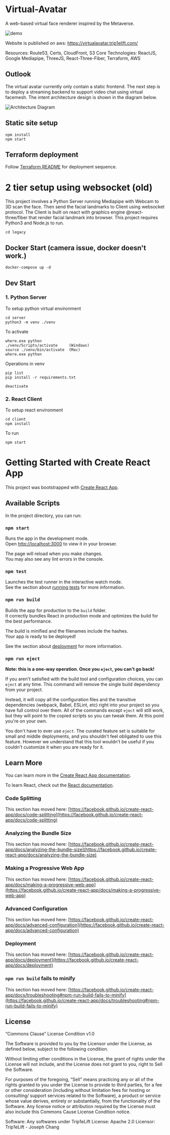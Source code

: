 # Virtual-Avatar
A web-based virtual face renderer inspired by the Metaverse.

![demo](./demo.png)

Website is published on aws: https://virtualavatar.trip1elift.com/

Resources: Route53, Certs, CloudFront, S3
Core Technologies: ReactJS, Google Mediapipe, ThreeJS, React-Three-Fiber, Terraform, AWS

## Outlook
The virtual avatar currently only contain a static frontend. The next step is to deploy a streaming backend to support video chat using virtual facemesh. The intent architecture design is shown in the diagram below.

![Architecture Diagram](./Architecture-diagram.jpg)

## Static site setup
```
npm install
npm start
```

## Terraform deployment
Follow [Terraform README](./terraform/README.md) for deployment sequence.

# 2 tier setup using websocket (old)
This project involves a Python Server running Mediapipe with Webcam to 3D scan the face. Then send the facial landmarks to Client using websocket protocol. The Client is built on react with graphics engine @react-three/fiber that render facial landmark into browser. This project requires Python3 and Node.js to run.

```
cd legacy
```

## Docker Start (camera issue, docker doesn't work.)
```console
docker-compose up -d 
```

## Dev Start
### 1. Python Server
To setup python virtual environment
```console
cd server
python3 -m venv ./venv
```

To activate
```console
where.exe python
./venv/Scripts/activate     (Windows)
source ./venv/bin/activate  (Mac)
where.exe python
```

Operations in venv
```console
pip list
pip install -r requirements.txt
```

```console
deactivate
```

### 2. React Client
To setup react environment
```console
cd client
npm install
```

To run
```console
npm start
```

# Getting Started with Create React App

This project was bootstrapped with [Create React App](https://github.com/facebook/create-react-app).

## Available Scripts

In the project directory, you can run:

### `npm start`

Runs the app in the development mode.\
Open [http://localhost:3000](http://localhost:3000) to view it in your browser.

The page will reload when you make changes.\
You may also see any lint errors in the console.

### `npm test`

Launches the test runner in the interactive watch mode.\
See the section about [running tests](https://facebook.github.io/create-react-app/docs/running-tests) for more information.

### `npm run build`

Builds the app for production to the `build` folder.\
It correctly bundles React in production mode and optimizes the build for the best performance.

The build is minified and the filenames include the hashes.\
Your app is ready to be deployed!

See the section about [deployment](https://facebook.github.io/create-react-app/docs/deployment) for more information.

### `npm run eject`

**Note: this is a one-way operation. Once you `eject`, you can't go back!**

If you aren't satisfied with the build tool and configuration choices, you can `eject` at any time. This command will remove the single build dependency from your project.

Instead, it will copy all the configuration files and the transitive dependencies (webpack, Babel, ESLint, etc) right into your project so you have full control over them. All of the commands except `eject` will still work, but they will point to the copied scripts so you can tweak them. At this point you're on your own.

You don't have to ever use `eject`. The curated feature set is suitable for small and middle deployments, and you shouldn't feel obligated to use this feature. However we understand that this tool wouldn't be useful if you couldn't customize it when you are ready for it.

## Learn More

You can learn more in the [Create React App documentation](https://facebook.github.io/create-react-app/docs/getting-started).

To learn React, check out the [React documentation](https://reactjs.org/).

### Code Splitting

This section has moved here: [https://facebook.github.io/create-react-app/docs/code-splitting](https://facebook.github.io/create-react-app/docs/code-splitting)

### Analyzing the Bundle Size

This section has moved here: [https://facebook.github.io/create-react-app/docs/analyzing-the-bundle-size](https://facebook.github.io/create-react-app/docs/analyzing-the-bundle-size)

### Making a Progressive Web App

This section has moved here: [https://facebook.github.io/create-react-app/docs/making-a-progressive-web-app](https://facebook.github.io/create-react-app/docs/making-a-progressive-web-app)

### Advanced Configuration

This section has moved here: [https://facebook.github.io/create-react-app/docs/advanced-configuration](https://facebook.github.io/create-react-app/docs/advanced-configuration)

### Deployment

This section has moved here: [https://facebook.github.io/create-react-app/docs/deployment](https://facebook.github.io/create-react-app/docs/deployment)

### `npm run build` fails to minify

This section has moved here: [https://facebook.github.io/create-react-app/docs/troubleshooting#npm-run-build-fails-to-minify](https://facebook.github.io/create-react-app/docs/troubleshooting#npm-run-build-fails-to-minify)

## License

“Commons Clause” License Condition v1.0

The Software is provided to you by the Licensor under the License, as defined below, subject to the following condition.

Without limiting other conditions in the License, the grant of rights under the License will not include, and the License does not grant to you,  right to Sell the Software.

For purposes of the foregoing, “Sell” means practicing any or all of the rights granted to you under the License to provide to third parties, for a fee or other consideration (including without limitation fees for hosting or consulting/ support services related to the Software), a product or service whose value derives, entirely or substantially, from the functionality of the Software.  Any license notice or attribution required by the License must also include this Commons Cause License Condition notice.

Software: Any softwares under Trip1eLift
License: Apache 2.0
Licensor: Trip1eLift - Joseph Chang
